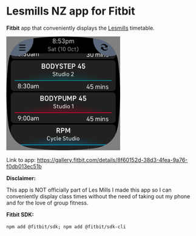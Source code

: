 # Lesmills NZ app for Fitbit

**Fitbit** app that conveniently displays the <a href="https://www.lesmills.co.nz/timetable">Lesmills</a> timetable.

<img src="screenshot.png" width="300" title="screenshot">

Link to app: https://gallery.fitbit.com/details/8f60152d-38d3-4fea-9a76-f0db013ec51b

**Disclaimer:**

This app is NOT officially part of Les Mills I made this app so I can conveniently display class times without the need of taking out my phone and for the love of group fitness.

**Fitbit SDK:**

``npm add @fitbit/sdk; npm add @fitbit/sdk-cli``
